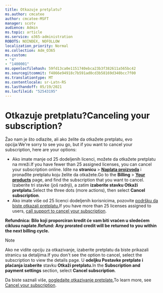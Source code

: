 ```yaml
---
title: Otkazuje pretplatu?
ms.author: cmcatee
author: cmcatee-MSFT
manager: scotv
audience: Admin
ms.topic: article
ms.service: o365-administration
ROBOTS: NOINDEX, NOFOLLOW
localization_priority: Normal
ms.collection: Adm_O365
ms.custom:
- "4"
- "1400001"
ms.openlocfilehash: 59fd13ca0e1151740ebca23b3f382611a565bc42
ms.sourcegitcommit: f4866e94918c7b591ad0cd3b58169d340bcc7f00
ms.translationtype: MT
ms.contentlocale: sr-Latn-RS
ms.lasthandoff: 05/19/2021
ms.locfileid: "52543195"
---
```

# <a name="canceling-your-subscription"></a><span data-ttu-id="c1050-102">Otkazuje pretplatu?</span><span class="sxs-lookup"><span data-stu-id="c1050-102">Canceling your subscription?</span></span>

<span data-ttu-id="c1050-103">Žao nam je što odlazite, ali ako želite da otkažete pretplatu, evo opcija:</span><span class="sxs-lookup"><span data-stu-id="c1050-103">We're sorry to see you go, but if you want to cancel your subscription, here are your options:</span></span>
  
- <span data-ttu-id="c1050-104">Ako imate manje od 25 dodeljenih licenci, možete da otkažete pretplatu na mreži.</span><span class="sxs-lookup"><span data-stu-id="c1050-104">If you have fewer than 25 assigned licenses, you can cancel your subscription online.</span></span> <span data-ttu-id="c1050-105">Idite na **stranicu** \> **[Naplata proizvoda](https://go.microsoft.com/fwlink/p/?linkid=842054)** i pronađite pretplatu koju želite da otkažete.</span><span class="sxs-lookup"><span data-stu-id="c1050-105">Go to the **Billing** \> **[Your products](https://go.microsoft.com/fwlink/p/?linkid=842054)** page, and find the subscription that you want to cancel.</span></span> <span data-ttu-id="c1050-106">Izaberite tri stavke (još radnji), a zatim **izaberite stavku Otkaži pretplatu.**</span><span class="sxs-lookup"><span data-stu-id="c1050-106">Select the three dots (more actions), then select **Cancel subscription**.</span></span>
- <span data-ttu-id="c1050-107">Ako imate više od 25 licenci dodeljenih korisnicima, pozovite [podršku da biste otkazali pretplatu.](https://go.microsoft.com/fwlink/p/?linkid=518322)</span><span class="sxs-lookup"><span data-stu-id="c1050-107">If you have more than 25 licenses assigned to users, [call support to cancel your subscription](https://go.microsoft.com/fwlink/p/?linkid=518322).</span></span>
  
<span data-ttu-id="c1050-108">**Refundnica: Bilo koji proporciran kredit će vam biti vraćen u sledećem ciklusu naplate.**</span><span class="sxs-lookup"><span data-stu-id="c1050-108">**Refund: Any prorated credit will be returned to you within the next billing cycle.**</span></span>

> [!NOTE]
> <span data-ttu-id="c1050-109">Ako ne vidite opciju za otkazivanje, izaberite pretplatu da biste prikazali stranicu sa detaljima.</span><span class="sxs-lookup"><span data-stu-id="c1050-109">If you don't see the option to cancel, select the subscription to view the details page.</span></span> <span data-ttu-id="c1050-110">U **odeljku Postavke pretplate i plaćanja izaberite** stavku **Otkaži pretplatu.**</span><span class="sxs-lookup"><span data-stu-id="c1050-110">In the **Subscription and payment settings** section, select **Cancel subscription**.</span></span>

<span data-ttu-id="c1050-111">Da biste saznali više, [pogledajte otkazivanje pretplate.](/microsoft-365/commerce/subscriptions/cancel-your-subscription)</span><span class="sxs-lookup"><span data-stu-id="c1050-111">To learn more, see [Cancel your subscription](/microsoft-365/commerce/subscriptions/cancel-your-subscription).</span></span>
